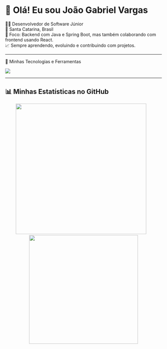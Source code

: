 # 👋 Olá! Eu sou João Gabriel Vargas

🧑‍💻 Desenvolvedor de Software Júnior  
📍 Santa Catarina, Brasil  
🎯 Foco: Backend com Java e Spring Boot, mas também colaborando com frontend usando React.  
📈 Sempre aprendendo, evoluindo e contribuindo com projetos.

---

🧰 Minhas Tecnologias e Ferramentas
<p align="left"> <img src="https://skillicons.dev/icons?i=java,spring,react,html,css,js,junit,mysql,postgres,docker,git,linux,figma,jira" /> </p>

---

## 📊 Minhas Estatísticas no GitHub

<p align="center">
  <img src="https://github-readme-stats.vercel.app/api?username=vargxrz&show_icons=true&theme=tokyonight&count_private=true" width="420"/>
  &nbsp;&nbsp;&nbsp;
  <img src="https://github-readme-stats.vercel.app/api/top-langs/?username=vargxrz&layout=compact&theme=tokyonight" width="350"/>
</p>
